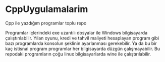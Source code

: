 # CppUygulamalarim
Cpp ile yazdığım programlar toplu repo

Programlar içlerindeki exe uzantılı dosyalar ile Windows bilgisayarda çalıştırılabilir.
Yılan oyunu, kredi ve tahvil maliyeti hesaplayan program gibi bazı programlarda konsolun şeklinin ayarlanması gerekebilir.
Ya da bu bir kaç istisnai program programlar her bilgisayarda düzgün çalışmayabilir.
Bu repodaki programların çoğu linux bilgisayarlarda wine ile çalıştırılabilir.
